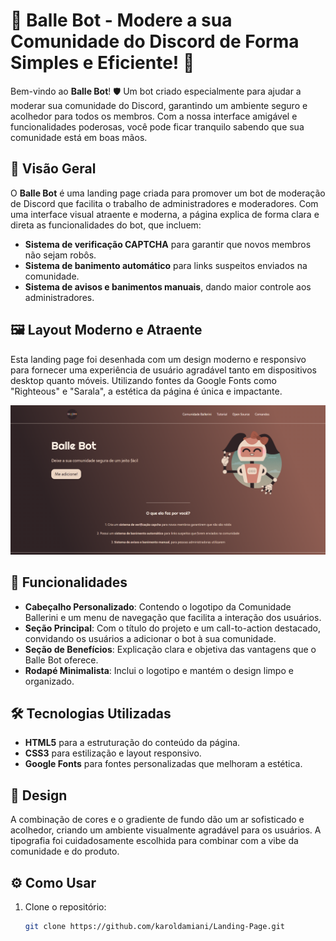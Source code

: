 # 🎉 Balle Bot - Modere a sua Comunidade do Discord de Forma Simples e Eficiente! 🎉

Bem-vindo ao **Balle Bot**! 🛡️ Um bot criado especialmente para ajudar a moderar sua comunidade do Discord, garantindo um ambiente seguro e acolhedor para todos os membros. Com a nossa interface amigável e funcionalidades poderosas, você pode ficar tranquilo sabendo que sua comunidade está em boas mãos.

## 🌟 Visão Geral

O **Balle Bot** é uma landing page criada para promover um bot de moderação de Discord que facilita o trabalho de administradores e moderadores. Com uma interface visual atraente e moderna, a página explica de forma clara e direta as funcionalidades do bot, que incluem:

- **Sistema de verificação CAPTCHA** para garantir que novos membros não sejam robôs.
- **Sistema de banimento automático** para links suspeitos enviados na comunidade.
- **Sistema de avisos e banimentos manuais**, dando maior controle aos administradores.

## 🖼️ Layout Moderno e Atraente

Esta landing page foi desenhada com um design moderno e responsivo para fornecer uma experiência de usuário agradável tanto em dispositivos desktop quanto móveis. Utilizando fontes da Google Fonts como "Righteous" e "Sarala", a estética da página é única e impactante.

![Screenshot](Ballebot.png)

## 🚀 Funcionalidades

- **Cabeçalho Personalizado**: Contendo o logotipo da Comunidade Ballerini e um menu de navegação que facilita a interação dos usuários.
- **Seção Principal**: Com o título do projeto e um call-to-action destacado, convidando os usuários a adicionar o bot à sua comunidade.
- **Seção de Benefícios**: Explicação clara e objetiva das vantagens que o Balle Bot oferece.
- **Rodapé Minimalista**: Inclui o logotipo e mantém o design limpo e organizado.

## 🛠️ Tecnologias Utilizadas

- **HTML5** para a estruturação do conteúdo da página.
- **CSS3** para estilização e layout responsivo.
- **Google Fonts** para fontes personalizadas que melhoram a estética.

## 🎨 Design

A combinação de cores e o gradiente de fundo dão um ar sofisticado e acolhedor, criando um ambiente visualmente agradável para os usuários. A tipografia foi cuidadosamente escolhida para combinar com a vibe da comunidade e do produto.

## ⚙️ Como Usar

1. Clone o repositório:
   ```bash
   git clone https://github.com/karoldamiani/Landing-Page.git
